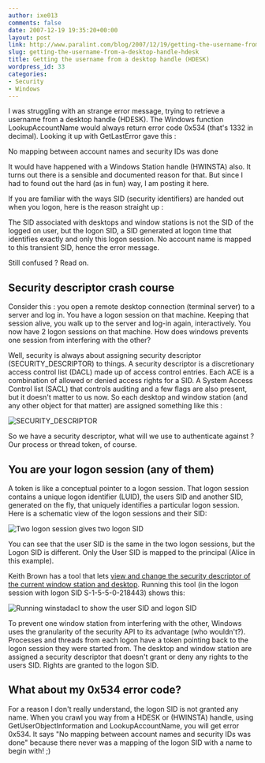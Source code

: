 ```yaml
---
author: ixe013
comments: false
date: 2007-12-19 19:35:20+00:00
layout: post
link: http://www.paralint.com/blog/2007/12/19/getting-the-username-from-a-desktop-handle-hdesk/
slug: getting-the-username-from-a-desktop-handle-hdesk
title: Getting the username from a desktop handle (HDESK)
wordpress_id: 33
categories:
- Security
- Windows
---
```


I was struggling with an strange error message, trying to retrieve a username from a desktop handle (HDESK). The Windows function LookupAccountName would always return error code 0x534 (that's 1332 in decimal). Looking it up with GetLastError gave this :

 

No mapping between account names and security IDs was done

 

It would have happened with a Windows Station handle (HWINSTA) also. It turns out there is a sensible and documented reason for that. But since I had to found out the hard (as in fun) way, I am posting it here.

 

If you are familiar with the ways SID (security identifiers) are handed out when you logon, here is the reason straight up :

 

The SID associated with desktops and window stations is not the SID of the logged on user, but the logon SID, a SID generated at logon time that identifies exactly and only this logon session. No account name is mapped to this transient SID, hence the error message.

 

Still confused ? Read on.


<!-- more -->
  

 

## Security descriptor crash course

 

Consider this : you open a remote desktop connection (terminal server) to a server and log in. You have a logon session on that machine. Keeping that session alive, you walk up to the server and log-in again, interactively. You now have 2 logon sessions on that machine. How does windows prevents one session from interfering with the other?

 

Well, security is always about assigning security descriptor (SECURITY_DESCRIPTOR) to things. A security descriptor is a discretionary access control list (DACL) made up of access control entries. Each ACE is a combination of allowed or denied access rights for a SID. A System Access Control list (SACL) that controls auditing and a few flags are also present, but it doesn't matter to us now. So each desktop and window station (and any other object for that matter) are assigned something like this :

 

![SECURITY_DESCRIPTOR](http://www.paralint.com/blog/wp-content/uploads/2007/12/sd.png)

 

So we have a security descriptor, what will we use to authenticate against ? Our process or thread token, of course.

 

## You are your logon session (any of them)

 

A token is like a conceptual pointer to a logon session. That logon session contains a unique logon identifier (LUID), the users SID and another SID, generated on the fly, that uniquely identifies a particular logon session. Here is a schematic view of the logon sessions and their SID:

 

![Two logon session gives two logon SID](http://www.paralint.com/blog/wp-content/uploads/2007/12/logon_session.png)

 

You can see that the user SID is the same in the two logon sessions, but the Logon SID is different. Only the User SID is mapped to the principal (Alice in this example).

 

Keith Brown has a tool that lets [view and change the security descriptor of the current window station and desktop](http://www.pluralsight.com/tools.aspx). Running this tool (in the logon session with logon SID S-1-5-5-0-218443) shows this:

 

![Running winstadacl to show the user SID and logon SID](http://www.paralint.com/blog/wp-content/uploads/2007/12/winstadacl.png)

 

To prevent one window station from interfering with the other, Windows uses the granularity of the security API to its advantage (who wouldn't?). Processes and threads from each logon have a token pointing back to the logon session they were started from. The desktop and window station are assigned a security descriptor that doesn't grant or deny any rights to the users SID. Rights are granted to the logon SID.

 

## What about my 0x534 error code?

 

For a reason I don't really understand, the logon SID is not granted any name. When you crawl you way from a HDESK or (HWINSTA) handle, using GetUserObjectInformation and LookupAccountName, you will get error 0x534. It says "No mapping between account names and security IDs was done" because there never was a mapping of the logon SID with a name to begin with! ;)
